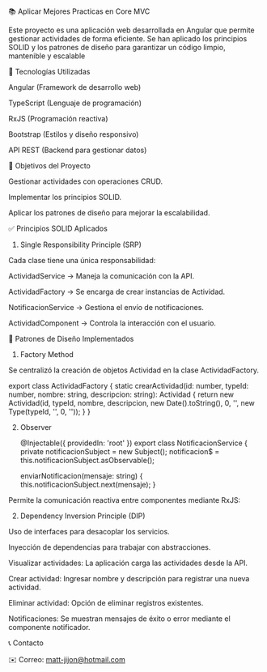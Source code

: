📚 Aplicar Mejores Practicas en Core MVC

Este proyecto es una aplicación web desarrollada en Angular que permite gestionar actividades de forma eficiente. Se han aplicado los principios SOLID y los patrones de diseño para garantizar un código limpio, mantenible y escalable

🚀 Tecnologías Utilizadas

  Angular (Framework de desarrollo web)
  
  TypeScript (Lenguaje de programación)
  
  RxJS (Programación reactiva)
  
  Bootstrap (Estilos y diseño responsivo)
  
  API REST (Backend para gestionar datos)


🎯 Objetivos del Proyecto

  Gestionar actividades con operaciones CRUD.
  
  Implementar los principios SOLID.
  
  Aplicar los patrones de diseño para mejorar la escalabilidad.

✅ Principios SOLID Aplicados

1. Single Responsibility Principle (SRP)

  Cada clase tiene una única responsabilidad:
  
  ActividadService → Maneja la comunicación con la API.
  
  ActividadFactory → Se encarga de crear instancias de Actividad.
  
  NotificacionService → Gestiona el envío de notificaciones.
  
  ActividadComponent → Controla la interacción con el usuario.

🔨 Patrones de Diseño Implementados

1. Factory Method


Se centralizó la creación de objetos Actividad en la clase ActividadFactory.


  export class ActividadFactory {
    static crearActividad(id: number, typeId: number, nombre: string, descripcion: string): Actividad {
      return new Actividad(id, typeId, nombre, descripcion, new Date().toString(), 0, '', new Type(typeId, '', 0, ''));
    }
  }

2. Observer

     @Injectable({ providedIn: 'root' })
  export class NotificacionService {
    private notificacionSubject = new Subject<string>();
    notificacion$ = this.notificacionSubject.asObservable();
  
    enviarNotificacion(mensaje: string) {
      this.notificacionSubject.next(mensaje);
    }

Permite la comunicación reactiva entre componentes mediante RxJS:

2. Dependency Inversion Principle (DIP)

  Uso de interfaces para desacoplar los servicios.
  
  Inyección de dependencias para trabajar con abstracciones.
  
  Visualizar actividades: La aplicación carga las actividades desde la API.
  
  Crear actividad: Ingresar nombre y descripción para registrar una nueva actividad.
  
  Eliminar actividad: Opción de eliminar registros existentes.

Notificaciones: Se muestran mensajes de éxito o error mediante el componente notificador.

📞 Contacto


✉️ Correo: matt-jijon@hotmail.com

